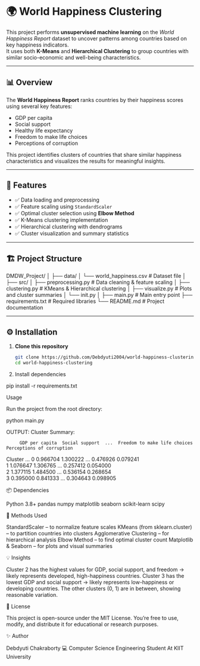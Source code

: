 # 🌍 World Happiness Clustering

This project performs **unsupervised machine learning** on the *World Happiness Report* dataset to uncover patterns among countries based on key happiness indicators.  
It uses both **K-Means** and **Hierarchical Clustering** to group countries with similar socio-economic and well-being characteristics.

---

## 📊 Overview

The **World Happiness Report** ranks countries by their happiness scores using several key features:
- GDP per capita  
- Social support  
- Healthy life expectancy  
- Freedom to make life choices  
- Perceptions of corruption  

This project identifies clusters of countries that share similar happiness characteristics and visualizes the results for meaningful insights.

---

## 🧠 Features

- ✅ Data loading and preprocessing  
- ✅ Feature scaling using `StandardScaler`  
- ✅ Optimal cluster selection using **Elbow Method**  
- ✅ K-Means clustering implementation  
- ✅ Hierarchical clustering with dendrograms  
- ✅ Cluster visualization and summary statistics  

---

## 🏗️ Project Structure

DMDW_Project/
│
├── data/
│ └── world_happiness.csv # Dataset file
│
├── src/
│ ├── preprocessing.py # Data cleaning & feature scaling
│ ├── clustering.py # KMeans & Hierarchical clustering
│ ├── visualize.py # Plots and cluster summaries
│ └── init.py
│
├── main.py # Main entry point
├── requirements.txt # Required libraries
└── README.md # Project documentation


---

## ⚙️ Installation

1. **Clone this repository**
   ```bash
   git clone https://github.com/Debdyuti2004/world-happiness-clustering.git
   cd world-happiness-clustering

2. Install dependencies

pip install -r requirements.txt


Usage

Run the project from the root directory:

python main.py

OUTPUT:
Cluster Summary:

         GDP per capita  Social support  ...  Freedom to make life choices  Perceptions of corruption    
Cluster                                  ...
0              0.966704        1.300222  ...                      0.476926                   0.079241    
1              1.076647        1.306765  ...                      0.257412                   0.054000    
2              1.377115        1.484500  ...                      0.536154                   0.268654    
3              0.395000        0.841333  ...                      0.304643                   0.098905    

📦 Dependencies

Python 3.8+
pandas
numpy
matplotlib
seaborn
scikit-learn
scipy

🧩 Methods Used

StandardScaler – to normalize feature scales
KMeans (from sklearn.cluster) – to partition countries into clusters
Agglomerative Clustering – for hierarchical analysis
Elbow Method – to find optimal cluster count
Matplotlib & Seaborn – for plots and visual summaries

💡 Insights

Cluster 2 has the highest values for GDP, social support, and freedom → likely represents developed, high-happiness countries.
Cluster 3 has the lowest GDP and social support → likely represents low-happiness or developing countries.
The other clusters (0, 1) are in between, showing reasonable variation.

📜 License

This project is open-source under the MIT License.
You’re free to use, modify, and distribute it for educational or research purposes.

✨ Author

Debdyuti Chakraborty
💻 Computer Science Engineering Student At KIIT University
